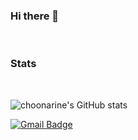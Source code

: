 ### Hi there 👋

<br />

### Stats

<br />

![choonarine's GitHub stats](https://github-readme-stats.vercel.app/api?username=choonarine&show_icons=true&theme=dark)

[![Gmail Badge](https://img.shields.io/badge/Gmail-D14836?style=for-the-badge&logo=gmail&logoColor=white&link=mailto:choonarine@gmail.com)](mailto:choonarine@gmail.com)
